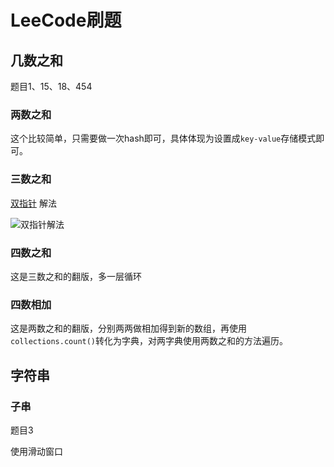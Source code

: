 # LeeCode刷题
## 几数之和
题目1、15、18、454
### 两数之和
这个比较简单，只需要做一次hash即可，具体体现为设置成`key-value`存储模式即可。
### 三数之和
[双指针](https://leetcode-cn.com/problems/3sum/solution/hua-jie-suan-fa-15-san-shu-zhi-he-by-guanpengchn/) 解法

![双指针解法](https://pic.leetcode-cn.com/2124b524439bcf0eb159ba43be4420c76f60ff2b3b51f87de269c001a323ea1a-Video_2019-06-19_192352.gif)
### 四数之和
这是三数之和的翻版，多一层循环
### 四数相加
这是两数之和的翻版，分别两两做相加得到新的数组，再使用`collections.count()`转化为字典，对两字典使用两数之和的方法遍历。
## 字符串
### 子串
题目3

使用滑动窗口
